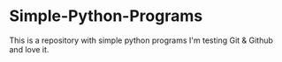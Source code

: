 Simple-Python-Programs
======================

This is a repository with simple python programs
I'm testing Git & Github and love it.

